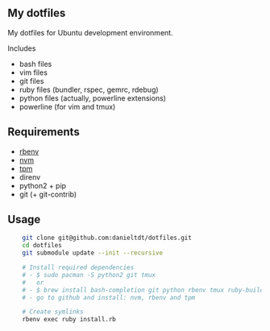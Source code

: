 My dotfiles
-----------

My dotfiles for Ubuntu development environment.

Includes
  * bash files
  * vim files
  * git files
  * ruby files (bundler, rspec, gemrc, rdebug)
  * python files (actually, powerline extensions)
  * powerline (for vim and tmux)


## Requirements

  * [rbenv](https://github.com/sstephenson/rbenv)
  * [nvm](https://github.com/creationix/nvm)
  * [tpm](https://github.com/tmux-plugins/tpm)
  * direnv
  * python2 + pip
  * git (+ git-contrib)


## Usage

```sh
    git clone git@github.com:danieltdt/dotfiles.git
    cd dotfiles
    git submodule update --init --recursive

    # Install required dependencies
    # - $ sudo pacman -S python2 git tmux
    #   or
    # - $ brew install bash-completion git python rbenv tmux ruby-build
    # - go to github and install: nvm, rbenv and tpm

    # Create symlinks
    rbenv exec ruby install.rb
```
